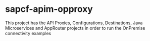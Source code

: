 # sapcf-apim-opproxy
This project has the API Proxies, Configurations, Destinations, Java Microservices and AppRouter projects in order to run the OnPremise connectivity examples

